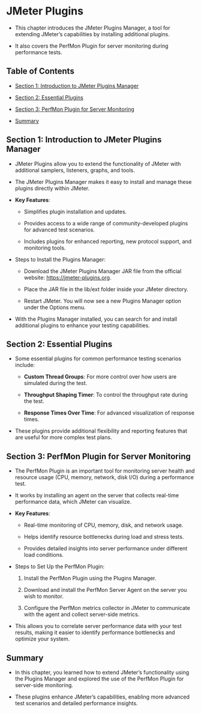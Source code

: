 # JMeter Plugins

- This chapter introduces the JMeter Plugins Manager, a tool for extending JMeter’s capabilities by installing additional plugins. 

- It also covers the PerfMon Plugin for server monitoring during performance tests.

## Table of Contents

- [Section 1: Introduction to JMeter Plugins Manager](#section-1-introduction-to-jmeter-plugins-manager)

- [Section 2: Essential Plugins](#section-2-essential-plugins)

- [Section 3: PerfMon Plugin for Server Monitoring](#section-3-perfmon-plugin-for-server-monitoring)

- [Summary](#summary)

## Section 1: Introduction to JMeter Plugins Manager

- JMeter Plugins allow you to extend the functionality of JMeter with additional samplers, listeners, graphs, and tools. 

- The JMeter Plugins Manager makes it easy to install and manage these plugins directly within JMeter.

- **Key Features**:

    - Simplifies plugin installation and updates.
    
    - Provides access to a wide range of community-developed plugins for advanced test scenarios.
    
    - Includes plugins for enhanced reporting, new protocol support, and monitoring tools.

- Steps to Install the Plugins Manager:

    - Download the JMeter Plugins Manager JAR file from the official website: https://jmeter-plugins.org.
    
    - Place the JAR file in the lib/ext folder inside your JMeter directory.
    
    - Restart JMeter. You will now see a new Plugins Manager option under the Options menu.

- With the Plugins Manager installed, you can search for and install additional plugins to enhance your testing capabilities.

## Section 2: Essential Plugins

- Some essential plugins for common performance testing scenarios include:

    - **Custom Thread Groups**: For more control over how users are simulated during the test.
    
    - **Throughput Shaping Timer**: To control the throughput rate during the test.
    
    - **Response Times Over Time**: For advanced visualization of response times.

- These plugins provide additional flexibility and reporting features that are useful for more complex test plans.

## Section 3: PerfMon Plugin for Server Monitoring

- The PerfMon Plugin is an important tool for monitoring server health and resource usage (CPU, memory, network, disk I/O) during a performance test. 

- It works by installing an agent on the server that collects real-time performance data, which JMeter can visualize.

- **Key Features**:

    - Real-time monitoring of CPU, memory, disk, and network usage.
    
    - Helps identify resource bottlenecks during load and stress tests.
    
    - Provides detailed insights into server performance under different load conditions.

- Steps to Set Up the PerfMon Plugin:

    1. Install the PerfMon Plugin using the Plugins Manager.
    
    2. Download and install the PerfMon Server Agent on the server you wish to monitor.
    
    3. Configure the PerfMon metrics collector in JMeter to communicate with the agent and collect server-side metrics.

- This allows you to correlate server performance data with your test results, making it easier to identify performance bottlenecks and optimize your system.

## Summary 

- In this chapter, you learned how to extend JMeter’s functionality using the Plugins Manager and explored the use of the PerfMon Plugin for server-side monitoring. 

- These plugins enhance JMeter’s capabilities, enabling more advanced test scenarios and detailed performance insights.